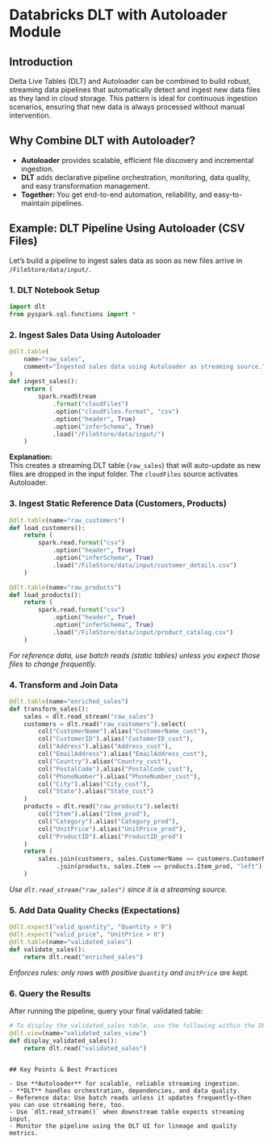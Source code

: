 # Databricks DLT with Autoloader Module

## Introduction

Delta Live Tables (DLT) and Autoloader can be combined to build robust, streaming data pipelines that automatically detect and ingest new data files as they land in cloud storage. This pattern is ideal for continuous ingestion scenarios, ensuring that new data is always processed without manual intervention.

## Why Combine DLT with Autoloader?

- **Autoloader** provides scalable, efficient file discovery and incremental ingestion.
- **DLT** adds declarative pipeline orchestration, monitoring, data quality, and easy transformation management.
- **Together:** You get end-to-end automation, reliability, and easy-to-maintain pipelines.

## Example: DLT Pipeline Using Autoloader (CSV Files)

Let’s build a pipeline to ingest sales data as soon as new files arrive in `/FileStore/data/input/`.

### 1. DLT Notebook Setup

```python
import dlt
from pyspark.sql.functions import *
```

### 2. Ingest Sales Data Using Autoloader

```python
@dlt.table(
    name="raw_sales",
    comment="Ingested sales data using Autoloader as streaming source."
)
def ingest_sales():
    return (
        spark.readStream
            .format("cloudFiles")
            .option("cloudFiles.format", "csv")
            .option("header", True)
            .option("inferSchema", True)
            .load("/FileStore/data/input/")
    )
```

**Explanation:**  
This creates a streaming DLT table (`raw_sales`) that will auto-update as new files are dropped in the input folder. The `cloudFiles` source activates Autoloader.

### 3. Ingest Static Reference Data (Customers, Products)


```python
@dlt.table(name="raw_customers")
def load_customers():
    return (
        spark.read.format("csv")
            .option("header", True)
            .option("inferSchema", True)
            .load("/FileStore/data/input/customer_details.csv")
    )

@dlt.table(name="raw_products")
def load_products():
    return (
        spark.read.format("csv")
            .option("header", True)
            .option("inferSchema", True)
            .load("/FileStore/data/input/product_catalog.csv")
    )
```

*For reference data, use batch reads (static tables) unless you expect those files to change frequently.*

### 4. Transform and Join Data

```python
@dlt.table(name="enriched_sales")
def transform_sales():
    sales = dlt.read_stream("raw_sales")
    customers = dlt.read("raw_customers").select(
        col("CustomerName").alias("CustomerName_cust"),
        col("CustomerID").alias("CustomerID_cust"),
        col("Address").alias("Address_cust"),
        col("EmailAddress").alias("EmailAddress_cust"),
        col("Country").alias("Country_cust"),
        col("PostalCode").alias("PostalCode_cust"),
        col("PhoneNumber").alias("PhoneNumber_cust"),
        col("City").alias("City_cust"),
        col("State").alias("State_cust")
    )
    products = dlt.read("raw_products").select(
        col("Item").alias("Item_prod"),
        col("Category").alias("Category_prod"),
        col("UnitPrice").alias("UnitPrice_prod"),
        col("ProductID").alias("ProductID_prod")
    )
    return (
        sales.join(customers, sales.CustomerName == customers.CustomerName_cust, "left")
             .join(products, sales.Item == products.Item_prod, "left")
    )
```

*Use `dlt.read_stream("raw_sales")` since it is a streaming source.*

### 5. Add Data Quality Checks (Expectations)

```python
@dlt.expect("valid_quantity", "Quantity > 0")
@dlt.expect("valid_price", "UnitPrice > 0")
@dlt.table(name="validated_sales")
def validate_sales():
    return dlt.read("enriched_sales")
```

*Enforces rules: only rows with positive `Quantity` and `UnitPrice` are kept.*

### 6. Query the Results
After running the pipeline, query your final validated table:

```python
# To display the validated_sales table, use the following within the DLT pipeline
@dlt.view(name="validated_sales_view")
def display_validated_sales():
    return dlt.read("validated_sales")
```
```

## Key Points & Best Practices

- Use **Autoloader** for scalable, reliable streaming ingestion.
- **DLT** handles orchestration, dependencies, and data quality.
- Reference data: Use batch reads unless it updates frequently—then you can use streaming here, too.
- Use `dlt.read_stream()` when downstream table expects streaming input.
- Monitor the pipeline using the DLT UI for lineage and quality metrics.

